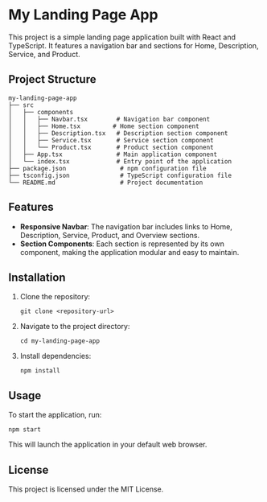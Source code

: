 # My Landing Page App

This project is a simple landing page application built with React and TypeScript. It features a navigation bar and sections for Home, Description, Service, and Product.

## Project Structure

```
my-landing-page-app
├── src
│   ├── components
│   │   ├── Navbar.tsx        # Navigation bar component
│   │   ├── Home.tsx         # Home section component
│   │   ├── Description.tsx   # Description section component
│   │   ├── Service.tsx       # Service section component
│   │   └── Product.tsx       # Product section component
│   ├── App.tsx               # Main application component
│   └── index.tsx             # Entry point of the application
├── package.json               # npm configuration file
├── tsconfig.json              # TypeScript configuration file
└── README.md                  # Project documentation
```

## Features

- **Responsive Navbar**: The navigation bar includes links to Home, Description, Service, Product, and Overview sections.
- **Section Components**: Each section is represented by its own component, making the application modular and easy to maintain.

## Installation

1. Clone the repository:
   ```
   git clone <repository-url>
   ```
2. Navigate to the project directory:
   ```
   cd my-landing-page-app
   ```
3. Install dependencies:
   ```
   npm install
   ```

## Usage

To start the application, run:
```
npm start
```
This will launch the application in your default web browser.

## License

This project is licensed under the MIT License.